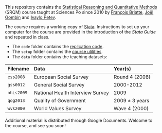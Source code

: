 This repository contains the [Statistical Reasoning and Quantitative Methods][srqm] (SRQM) course taught at Sciences Po since 2010 by [François Briatte][fb], [Joël Gombin][jg] and [Ivaylo Petev][ip].

[srqm]: http://f.briatte.org/teaching/quanti/
[fb]: http://f.briatte.org/
[jg]: http://joelgombin.fr/
[ip]: http://ipetev.org/

The course requires a working copy of [Stata][stata]. Instructions to set up your computer for the course are provided in the introduction of the _Stata Guide_ and repeated in class.

[stata]: http://www.stata.com/

* The `code` folder contains the [replication code][wiki-code].
* The `setup` folder contains the [course utilities][wiki-utils].
* The `data` folder contains the teaching datasets:

| Filename       | Data                                  | Year(s)        |
|:---------------|:--------------------------------------|:---------------|
| `ess2008`      | European Social Survey                | Round 4 (2008) |
| `gss0012`      | General Social Survey                 | 2000-2012      |
| `nhis2009`     | National Health Interview Survey      | 2009           |
| `qog2013`      | Quality of Government                 | 2009 ± 3 years |
| `wvs2000`      | World Values Survey                   | Wave 4 (2000)  |

[wiki-code]: https://github.com/briatte/srqm/wiki/code
[wiki-utils]: https://github.com/briatte/srqm/wiki/course-utilities

Additional material is distributed through Google Documents. Welcome to the course, and see you soon!
